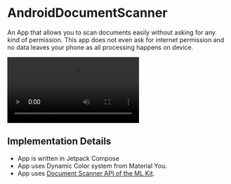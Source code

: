 # AndroidDocumentScanner
An App that allows you to scan documents easily without asking for any kind of permission. This app does not even ask for internet permission and no data leaves your phone as all processing happens on device.

![demo](data/Demo-Video.mp4)

## Implementation Details

- App is written in Jetpack Compose
- App uses Dynamic Color system from Material You.
- App uses [Document Scanner API of the ML Kit](https://developers.google.com/ml-kit/vision/doc-scanner/android).

